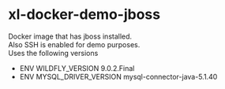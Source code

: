 # xl-docker-demo-jboss #

Docker image that has jboss installed.  
Also SSH is enabled for demo purposes.  
Uses the following versions   
* ENV WILDFLY_VERSION 9.0.2.Final  
* ENV MYSQL_DRIVER_VERSION mysql-connector-java-5.1.40
